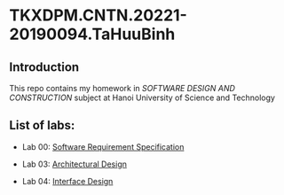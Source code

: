 # TKXDPM.CNTN.20221-20190094.TaHuuBinh

## Introduction
This repo contains my homework in *SOFTWARE DESIGN AND CONSTRUCTION* subject at Hanoi University of Science and Technology 

## List of labs:

+ Lab 00: <a href="https://github.com/Tahuubinh/TKXDPM.CNTN.20221-20190094.TaHuuBinh/tree/main/Requirement%20Analysis" target="_blank">Software	Requirement	Specification</a>

+ Lab 03: <a href="https://github.com/Tahuubinh/TKXDPM.CNTN.20221-20190094.TaHuuBinh/tree/release/lab04/Architectural%20Design" target="_blank">Architectural Design</a>

+ Lab 04: <a href="https://github.com/Tahuubinh/TKXDPM.CNTN.20221-20190094.TaHuuBinh/tree/release/lab04/Interface%20Design" target="_blank">Interface Design</a>


